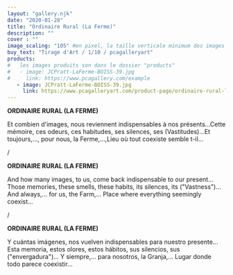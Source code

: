 ```yaml
---
layout: "gallery.njk"
date: "2020-01-28"
title: "Ordinaire Rural (La Ferme)"
description: ""
cover : ""
image_scaling: "105" #en pixel, la taille verticale minimum des images presentes dans la gallery
buy_text: "Tirage d'Art / 1/10 / pcagalleryart"
products:
#   les images produits son dans le dossier "products"
#   - image: JCPratt-LaFerme-BOISS-39.jpg
#     link: https://www.pcagallery.com/example
   - image: JCPratt-LaFerme-BOISS-39.jpg
     link: https://www.pcagalleryart.com/product-page/ordinaire-rural-la-ferme-boiss-39-certified-signed-10
---
```

**ORDINAIRE RURAL (LA FERME)**

Et combien d'images, nous reviennent indispensables à nos présents...Cette mémoire, ces odeurs, ces habitudes, ses silences, ses (Vastitudes)...Et toujours,..., pour nous, la Ferme,...,Lieu où tout coexiste semble t-il...

/

**ORDINAIRE RURAL (LA FERME)**

And how many images, to us, come back indispensable to our present... Those memories, these smells, these habits, its silences, its ("Vastness")... And always,... for us, the Farm,... Place where everything seemingly coexist...

/

**ORDINAIRE RURAL (LA FERME)**

Y cuántas imágenes, nos vuelven indispensables para nuestro presente... Esta memoria, estos olores, estos hábitos, sus silencios, sus ("envergadura")... Y siempre,... para nosotros, la Granja,... Lugar donde todo parece coexistir...
